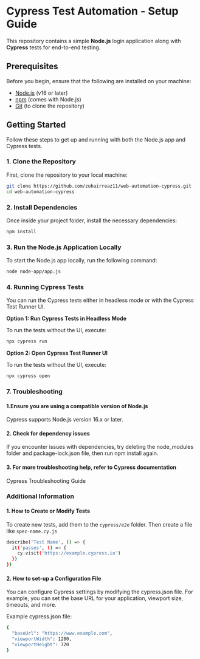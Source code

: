 # Cypress Test Automation - Setup Guide

This repository contains a simple **Node.js** login application along with **Cypress** tests for end-to-end testing.

## Prerequisites

Before you begin, ensure that the following are installed on your machine:

- [Node.js](https://nodejs.org/) (v16 or later)
- [npm](https://www.npmjs.com/) (comes with Node.js)
- [Git](https://git-scm.com/) (to clone the repository)

## Getting Started

Follow these steps to get up and running with both the Node.js app and Cypress tests.

### 1. Clone the Repository

First, clone the repository to your local machine:

```bash
git clone https://github.com/zuhairreaz11/web-automation-cypress.git
cd web-automation-cypress
```

### 2. Install Dependencies
Once inside your project folder, install the necessary dependencies:

```bash
npm install
```

### 3. Run the Node.js Application Locally
To start the Node.js app locally, run the following command:

```bash
node node-app/app.js
```

### 4.  Running Cypress Tests
You can run the Cypress tests either in headless mode or with the Cypress Test Runner UI.

**Option 1: Run Cypress Tests in Headless Mode**

To run the tests without the UI, execute:

```bash
npx cypress run
```

**Option 2: Open Cypress Test Runner UI**

To run the tests without the UI, execute:

```bash
npx cypress open 
```


### 7. Troubleshooting

#### 1.Ensure you are using a compatible version of Node.js
Cypress supports Node.js version 16.x or later.

#### 2. Check for dependency issues
If you encounter issues with dependencies, try deleting the node_modules folder and package-lock.json file, then run npm install again.

#### 3. For more troubleshooting help, refer to Cypress documentation

Cypress Troubleshooting Guide

### Additional Information 
#### 1. How to Create or Modify Tests
To create new tests, add them to the `cypress/e2e` folder. Then create a file like  `spec-name.cy.js`

```bash
describe('Test Name', () => {
  it('passes', () => {
    cy.visit('https://example.cypress.io')
  })
})
```

#### 2. How to set-up a Configuration File
You can configure Cypress settings by modifying the cypress.json file. For example, you can set the base URL for your application, viewport size, timeouts, and more.

Example cypress.json file:

```bash
{
  "baseUrl": "https://www.example.com",
  "viewportWidth": 1280,
  "viewportHeight": 720
}
```

